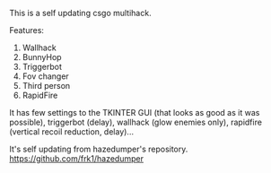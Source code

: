 This is a self updating csgo multihack.

Features:
1) Wallhack
2) BunnyHop
3) Triggerbot
4) Fov changer
5) Third person
6) RapidFire

It has few settings to the TKINTER GUI (that looks as good as it was possible), triggerbot (delay), wallhack (glow enemies only), rapidfire (vertical recoil reduction, delay)...

It's self updating from hazedumper's repository. https://github.com/frk1/hazedumper
